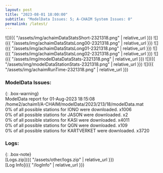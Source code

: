```yaml
---
layout: post
title: "2023-08-01 18:00:00"
subtitle: "ModelData Issues: 5; A-CHAIM System Issues: 0"
permalink: /latest/
---
```


![]({{ "/assets/img/achaimDataStatsShort-2321318.png" | relative_url }})
![]({{ "/assets/img/achaimDataStatsLong00-2321318.png" | relative_url }})
![]({{ "/assets/img/achaimDataStatsLong01-2321318.png" | relative_url }})
![]({{ "/assets/img/achaimDataStatsLong02-2321318.png" | relative_url }})
![]({{ "/assets/img/modelDataDataStats-2321318.png" | relative_url }})
![]({{ "/assets/img/modelDataStationStats-2321318.png" | relative_url }})
![]({{ "/assets/img/achaimRunTime-2321318.png" | relative_url }})


### ModelData Issues:  
  
{: .box-warning}  
 ModelData report for 01-Aug-2023 18:15:08   
 /home2/achaim1/A-CHAIM/modelData/2023/213/18/modelData.mat   
 0% of all possible stations for IONO were downloaded. x1006   
 0% of all possible stations for JASON were downloaded. x2   
 0% of all possible stations for KASI were downloaded. x4011   
 0% of all possible stations for QGN were downloaded. x109   
 0% of all possible stations for KARTVERKET were downloaded. x3720   
  


### Logs:  
  
{: .box-note}  
[Logs.zip]({{ "/assets/other/logs.zip" | relative_url }})  
[Log Info]({{ "/logInfo" | relative_url }})  
